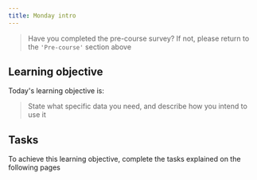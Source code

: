 ```yaml
---
title: Monday intro
---
```


> Have you completed the pre-course survey?  If not, please return to the `'Pre-course'` section above 

## Learning objective
Today's learning objective is:
> State what specific data you need, and describe how you intend to use it


## Tasks
To achieve this learning objective, complete the tasks explained on the following pages
